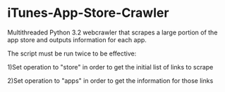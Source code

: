 iTunes-App-Store-Crawler
========================

Multithreaded Python 3.2 webcrawler that scrapes a large portion of the app store and outputs information for each app.

The script must be run twice to be effective:

1)Set operation to "store" in order to get the initial list of links to scrape

2)Set operation to "apps" in order to get the information for those links

